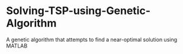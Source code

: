 # Solving-TSP-using-Genetic-Algorithm
A genetic algorithm that attempts to find a near-optimal solution using MATLAB 
